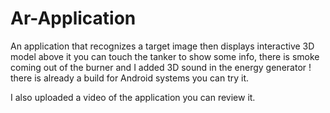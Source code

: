 # Ar-Application
An application that recognizes a target image then displays interactive 3D model above it 
you can touch the tanker to show some info, there is smoke coming out of the burner and I added 3D sound in the energy generator !
there is already a build for Android systems you can try it.

I also uploaded a video of the application you can review it.
